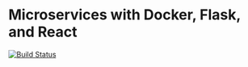 # Microservices with Docker, Flask, and React

[![Build Status](https://travis-ci.org/savioabugah/testdriven-app.svg?branch=master)](https://travis-ci.org/savioabugah/testdriven-app)
